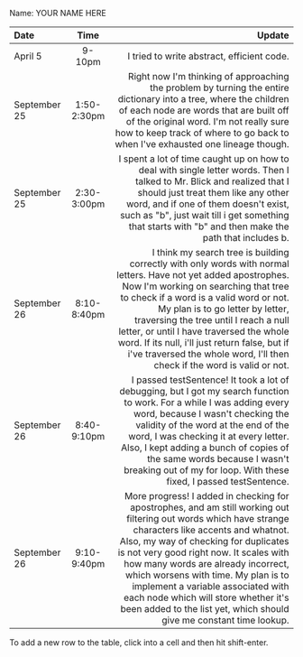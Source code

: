 Name: YOUR NAME HERE

| Date         |    Time     |                                                                                                                                                                                                                                                                                                                                                                                                                                                                       Update |
|:-------------|:-----------:|-----------------------------------------------------------------------------------------------------------------------------------------------------------------------------------------------------------------------------------------------------------------------------------------------------------------------------------------------------------------------------------------------------------------------------------------------------------------------------:|
| April 5      |   9-10pm    |                                                                                                                                                                                                                                                                                                                                                                                                                                   I tried to write abstract, efficient code. |
| September 25 | 1:50-2:30pm |                                                                                                                                                                                      Right now I'm thinking of approaching the problem by turning the entire dictionary into a tree, where the children of each node are words that are built off of the original word. I'm not really sure how to keep track of where to go back to when I've exhausted one lineage though. |
| September 25 | 2:30-3:00pm |                                                                                                                                                               I spent a lot of time caught up on how to deal with single letter words. Then I talked to Mr. Blick and realized that I should just treat them like any other word, and if one of them doesn't exist, such as "b", just wait till i get something that starts with "b" and then make the path that includes b. |
| September 26 | 8:10-8:40pm |                    I think my search tree is building correctly with only words with normal letters. Have not yet added apostrophes. Now I'm working on searching that tree to check if a word is a valid word or not. My plan is to go letter by letter, traversing the tree until I reach a null letter, or until I have traversed the whole word. If its null, i'll just return false, but if i've traversed the whole word, I'll then check if the word is valid or not. |
| September 26 | 8:40-9:10pm |                                                                                   I passed testSentence! It took a lot of debugging, but I got my search function to work. For a while I was adding every word, because I wasn't checking the validity of the word at the end of the word, I was checking it at every letter. Also, I kept adding a bunch of copies of the same words because I wasn't breaking out of my for loop. With these fixed, I passed testSentence. |
| September 26 | 9:10-9:40pm | More progress! I added in checking for apostrophes, and am still working out filtering out words which have strange characters like accents and whatnot. Also, my way of checking for duplicates is not very good right now. It scales with how many words are already incorrect, which worsens with time. My plan is to implement a variable associated with each node which will store whether it's been added to the list yet, which should give me constant time lookup. |
                                                                                                                                                                                                                                                                                      


To add a new row to the table, click into a cell and then hit shift-enter.